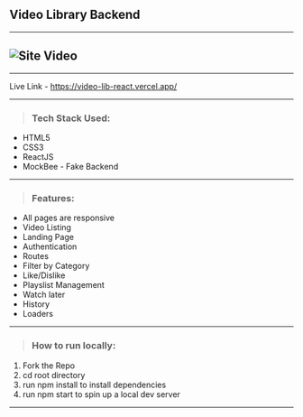 ## Video Library Backend

---

## ![Site Video](https://github.com/Vishnu-Aithal/video-lib-react/blob/dev/src/assets/images/video-lib-React.gif)

---

Live Link - https://video-lib-react.vercel.app/

---

> ### Tech Stack Used:

-   HTML5
-   CSS3
-   ReactJS
-   MockBee - Fake Backend

---

> ### Features:

-   All pages are responsive
-   Video Listing
-   Landing Page
-   Authentication
-   Routes
-   Filter by Category
-   Like/Dislike
-   Playslist Management
-   Watch later
-   History
-   Loaders

---

> ### How to run locally:

1. Fork the Repo
2. cd root directory
3. run npm install to install dependencies
4. run npm start to spin up a local dev server

---
